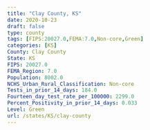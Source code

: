 ```yaml
---
title: "Clay County, KS"
date: 2020-10-23
draft: false
type: county
tags: [FIPS:20027.0,FEMA:7.0,Non-core,Green]
categories: [KS]
County: Clay County
State: KS
FIPS: 20027.0
FEMA_Region: 7.0
Population: 8002.0
NCHS_Urban_Rural_Classification: Non-core
Tests_in_prior_14_days: 184.0
Fourteen_day_test_rate_per_100000: 2299.0
Percent_Positivity_in_prior_14_days: 0.033
Level: Green
url: /states/KS/clay-county
---
```



